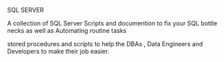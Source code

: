 SQL SERVER   

A  collection of SQL Server Scripts  and documention  to fix your SQL bottle necks as well as Automating  routine tasks 


stored procedures and scripts to help the DBAs , Data Engineers  and Developers to make their job easier.
